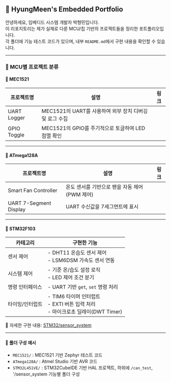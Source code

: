 ## 📁 HyungMeen's Embedded Portfolio

안녕하세요, 임베디드 시스템 개발자 박형민입니다.  
이 리포지토리는 제가 실제로 다룬 MCU/칩 기반의 프로젝트들을 정리한 포트폴리오입니다.  
각 폴더에 기능 테스트 코드가 있으며, 내부 `README.md`에서 구현 내용을 확인할 수 있습니다.

---

### 📌 MCU별 프로젝트 분류

#### 🔷 MEC1521

| 프로젝트명 | 설명 | 링크 |
|------------|------|------|
| UART Logger | MEC1521의 UART를 사용하여 외부 장치 디버깅 및 로그 수집 |
| GPIO Toggle | MEC1521의 GPIO를 주기적으로 토글하여 LED 점멸 확인 |

---

#### 🔷 ATmega128A

| 프로젝트명 | 설명 | 링크 |
|------------|------|------|
| Smart Fan Controller | 온도 센서를 기반으로 팬을 자동 제어 (PWM 제어) |
| UART 7-Segment Display | UART 수신값을 7세그먼트에 표시 |

---

#### 🔷 STM32F103

| 카테고리 | 구현한 기능 |
|----------|-------------|
| 센서 제어 | - DHT11 온습도 센서 제어<br>- LSM6DSM 가속도 센서 연동 |
| 시스템 제어 | - 기준 온/습도 설정 로직<br>- LED 제어 조건 분기 |
| 명령 인터페이스 | - UART 기반 `get`, `set` 명령 처리 |
| 타이밍/인터럽트 | - TIM6 타이머 인터럽트<br>- EXTI 버튼 입력 처리<br>- 마이크로초 딜레이(DWT Timer) |

🔗 자세한 구현 내용: [STM32/sensor_system](./STM32L451VE/sensor_system)

---

#### 📁 폴더 구성 예시

- `MEC1521/` : MEC1521 기반 Zephyr 테스트 코드  
- `ATmega128A/` : Atmel Studio 기반 AVR 코드  
- `STM32L451VE/` : STM32CubeIDE 기반 HAL 프로젝트, 하위에 `/can_test`, '/sensor_system 기능별 폴더 구성
